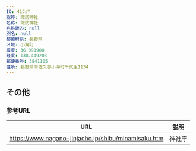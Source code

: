 ```yaml
---
ID: 41CsY
総称: 諏訪神社
名称: 諏訪神社
名称読み: null
別名: null
都道府県: 長野県
区域: 小海町
緯度: 36.091908
経度: 138.449203
郵便番号: 3841105
住所: 長野県南佐久郡小海町千代里1134
---
```


## その他

### 参考URL

| URL                                                 | 説明   |
| --------------------------------------------------- | ------ |
| https://www.nagano-jinjacho.jp/shibu/minamisaku.htm | 神社庁 |
